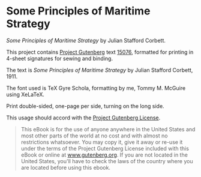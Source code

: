 # Some Principles of Maritime Strategy

*Some Principles of Maritime Strategy* by Julian Stafford Corbett.

This project contains [Project Gutenberg](http://www.gutenberg.org) text
[15076](http://www.gutenberg.org/ebooks/15076), formatted for printing
in 4-sheet signatures for sewing and binding.

The text is *Some Principles of Maritime Strategy* by Julian Stafford Corbett, 1911.

The font used is TeX Gyre Schola, formatting by me, Tommy M. McGuire using XeLaTeX.

Print double-sided, one-page per side, turning on the long side.

This usage should accord with the [Project Gutenberg License](https://www.gutenberg.org/wiki/Gutenberg:The_Project_Gutenberg_License).

> This eBook is for the use of anyone anywhere in the United States
> and most other parts of the world at no cost and with almost no
> restrictions whatsoever. You may copy it, give it away or re-use it
> under the terms of the Project Gutenberg License included with this
> eBook or online at www.gutenberg.org. If you are not located in the
> United States, you'll have to check the laws of the country where you
> are located before using this ebook.


